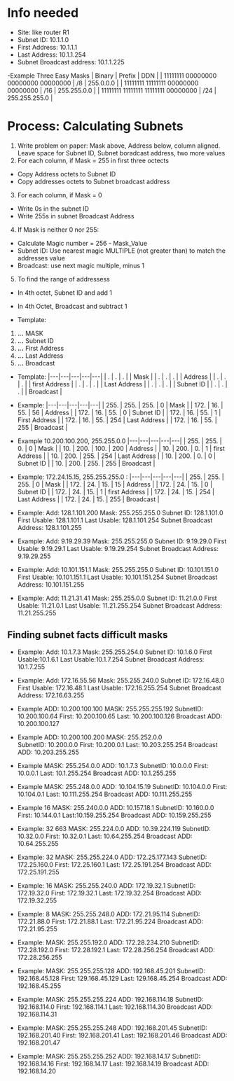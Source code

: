 # Info needed
- Site: like router R1
- Subnet ID: 10.1.1.0
- First Address: 10.1.1.1
- Last Address: 10.1.1.254
- Subnet Broadcast address: 10.1.1.225

-Example Three Easy Masks
| Binary | Prefix | DDN |
| 11111111 00000000 00000000 00000000 | /8 | 255.0.0.0 |
| 11111111 11111111 00000000 00000000 | /16 | 255.255.0.0 |
| 11111111 11111111 11111111 00000000 | /24 | 255.255.255.0 |

# Process: Calculating Subnets 
1. Write problem on paper: Mask above, Address below, column aligned. Leave space for Subnet ID, Subnet boradcast address, two more values
2. For each column, if Mask = 255 in first three octects
- Copy Address octets to Subnet ID
- Copy addresses octets to Subnet broadcast address
3. For each column, if Mask = 0
- Write 0s in the subnet ID
- Write 255s in subnet Broadcast Address
4. If Mask is neither 0 nor 255:
- Calculate Magic number = 256 - Mask_Value
- Subnet ID: Use nearest magic MULTIPLE (not greater than) to match the addresses value 
- Broadcast: use next magic multiple, minus 1
5. To find the range of addressess
- In 4th octet, Subnet ID and add 1
- In 4th Octet, Broadcast and subtract 1

- Template: 
1. __.__.__.__ MASK
2. __.__.__.__ Subnet ID
3. __.__.__.__ First Address
4. __.__.__.__ Last Address
5. __.__.__.__ Broadcast 

- Template: 
|---|---|---|---|---|
| . | . | . |  | Mask |
| . | . | . |  | Address |
| . | . | . |  | first Address |
| . | . | . |  | Last Address |
| . | . | . |  | Subnet ID |
| . | . | . |  | Broadcast |

- Example: 
|---|---|---|---|---|
| 255. | 255. | 255. | 0 | Mask |
| 172. | 16. | 55. | 56 | Address |
| 172. | 16. | 55. | 0 | Subnet ID |
| 172. | 16. | 55. | 1 | First Address |
| 172. | 16. | 55. | 254 | Last Address |
| 172. | 16. | 55. | 255 | Broadcast |

- Example 10.200.100.200, 255.255.0.0
|---|---|---|---|---|
| 255. | 255. | 0. | 0 | Mask |
| 10. | 200. | 100. | 200 | Address |
| 10. | 200. | 0. | 1 | first Address |
| 10. | 200. | 255. | 254 | Last Address |
| 10. | 200. | 0. | 0 | Subnet ID |
| 10. | 200. | 255. | 255 | Broadcast |


- Example: 172.24.15.15, 255.255.255.0 : 
|---|---|---|---|---|
| 255. | 255. | 255. | 0 | Mask |
| 172. | 24. | 15. | 15 | Address |
| 172. | 24. | 15. | 0 | Subnet ID |
| 172. | 24. | 15. | 1 | first Address |
| 172. | 24. | 15. | 254 | Last Address |
| 172. | 24. | 15. | 255 | Broadcast |

- Example: 
Add: 128.1.101.200
Mask: 255.255.255.0
Subnet ID: 128.1.101.0 
First Usable: 128.1.101.1 
Last Usable: 128.1.101.254 
Subnet Broadcast Address: 128.1.101.255

- Example: 
Add: 9.19.29.39 
Mask: 255.255.255.0
Subnet ID: 9.19.29.0 
First Usable: 9.19.29.1 
Last Usable: 9.19.29.254 
Subnet Broadcast Address: 9.19.29.255

- Example: 
Add: 10.101.151.1 
Mask: 255.255.255.0 
Subnet ID: 10.101.151.0
First Usable: 10.101.151.1
Last Usable: 10.101.151.254
Subnet Broadcast Address: 10.101.151.255

- Example: 
Add: 11.21.31.41 
Mask: 255.255.0.0 
Subnet ID: 11.21.0.0 
First Usable: 11.21.0.1
Last Usable: 11.21.255.254 
Subnet Broadcast Address: 11.21.255.255

## Finding subnet facts difficult masks
- Example: 
Add: 10.1.7.3 
Mask: 255.255.254.0 
Subnet ID: 10.1.6.0 
First Usable:10.1.6.1 
Last Usable:10.1.7.254 
Subnet Broadcast Address: 10.1.7.255

- Example: 
Add: 172.16.55.56 
Mask: 255.255.240.0 
Subnet ID: 172.16.48.0
First Usable: 172.16.48.1
Last Usable: 172.16.255.254
Subnet Broadcast Address: 172.16.63.255

- Example
ADD: 10.200.100.100
MASK: 255.255.255.192
SubnetID: 10.200.100.64
First: 10.200.100.65
Last: 10.200.100.126
Broadcast ADD:  10.200.100.127

- Example
ADD: 10.200.100.200 
MASK: 255.252.0.0  
SubnetID: 10.200.0.0
First: 10.200.0.1
Last: 10.203.255.254
Broadcast ADD: 10.203.255.255

- Example
MASK: 255.254.0.0
ADD: 10.1.7.3
SubnetID: 10.0.0.0 
First: 10.0.0.1 
Last: 10.1.255.254 
Broadcast ADD: 10.1.255.255 

- Example
MASK: 255.248.0.0 
ADD: 10.104.15.19 
SubnetID: 10.104.0.0 
First: 10.104.0.1 
Last: 10.111.255.254 
Broadcast ADD: 10.111.255.255 

- Example 16
MASK: 255.240.0.0 
ADD: 10.157.18.1 
SubnetID: 10.160.0.0 
First: 10.144.0.1 
Last:10.159.255.254
Broadcast ADD: 10.159.255.255

- Example: 32 663 
MASK: 255.224.0.0
ADD: 10.39.224.119
SubnetID: 10.32.0.0
First: 10.32.0.1 
Last: 10.64.255.254
Broadcast ADD: 10.64.255.255 


- Example: 32
MASK: 255.255.224.0
ADD:  172.25.177.143
SubnetID: 172.25.160.0
First: 172.25.160.1
Last: 172.25.191.254
Broadcast ADD: 172.25.191.255

- Example: 16 
MASK: 255.255.240.0
ADD: 172.19.32.1
SubnetID: 172.19.32.0
First: 172.19.32.1
Last:  172.19.32.254
Broadcast ADD: 172.19.32.255

- Example: 8
MASK: 255.255.248.0
ADD: 172.21.95.114
SubnetID: 172.21.88.0
First: 172.21.88.1
Last:  172.21.95.224
Broadcast ADD: 172.21.95.255

- Example: 
MASK:  255.255.192.0
ADD: 172.28.234.210
SubnetID: 172.28.192.0
First: 172.28.192.1 
Last: 172.28.256.254
Broadcast ADD: 172.28.256.255


- Example: 
MASK: 255.255.255.128
ADD: 192.168.45.201
SubnetID: 192.168.45.128
First: 129.168.45.129
Last:  129.168.45.254
Broadcast ADD: 192.168.45.255

- Example: 
MASK: 255.255.255.224
ADD: 192.168.114.18
SubnetID: 192.168.114.0
First: 192.168.114.1
Last: 192.168.114.30
Broadcast ADD: 192.168.114.31

- Example: 
MASK: 255.255.255.248
ADD: 192.168.201.45
SubnetID: 192.168.201.40
First: 192.168.201.41
Last: 192.168.201.46
Broadcast ADD: 192.168.201.47

- Example: 
MASK:  255.255.255.252
ADD: 192.168.14.17
SubnetID: 192.168.14.16
First: 192.168.14.17
Last: 192.168.14.19
Broadcast ADD: 192.168.14.20










